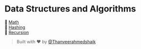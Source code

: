 # Data Structures and Algorithms

📁 [Math](Math/)<br>
📁 [Hashing](Hashing/)<br>
📁 [Recursion](Recursion/)


> Built with ❤️ by [@Thanveerahmedshaik](https://github.com/Thanveerahmedshaik)